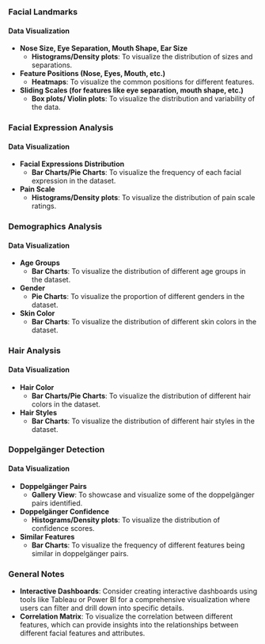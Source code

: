 ### **Facial Landmarks**

#### **Data Visualization**
- **Nose Size, Eye Separation, Mouth Shape, Ear Size**
    - **Histograms/Density plots**: To visualize the distribution of sizes and separations.
- **Feature Positions (Nose, Eyes, Mouth, etc.)**
    - **Heatmaps**: To visualize the common positions for different features.
- **Sliding Scales (for features like eye separation, mouth shape, etc.)**
    - **Box plots/ Violin plots**: To visualize the distribution and variability of the data.

### **Facial Expression Analysis**

#### **Data Visualization**
- **Facial Expressions Distribution**
    - **Bar Charts/Pie Charts**: To visualize the frequency of each facial expression in the dataset.
- **Pain Scale**
    - **Histograms/Density plots**: To visualize the distribution of pain scale ratings.

### **Demographics Analysis**

#### **Data Visualization**
- **Age Groups**
    - **Bar Charts**: To visualize the distribution of different age groups in the dataset.
- **Gender**
    - **Pie Charts**: To visualize the proportion of different genders in the dataset.
- **Skin Color**
    - **Bar Charts**: To visualize the distribution of different skin colors in the dataset.

### **Hair Analysis**

#### **Data Visualization**
- **Hair Color**
    - **Bar Charts/Pie Charts**: To visualize the distribution of different hair colors in the dataset.
- **Hair Styles**
    - **Bar Charts**: To visualize the distribution of different hair styles in the dataset.

### **Doppelgänger Detection**

#### **Data Visualization**
- **Doppelgänger Pairs**
    - **Gallery View**: To showcase and visualize some of the doppelgänger pairs identified.
- **Doppelgänger Confidence**
    - **Histograms/Density plots**: To visualize the distribution of confidence scores.
- **Similar Features**
    - **Bar Charts**: To visualize the frequency of different features being similar in doppelgänger pairs.

### **General Notes**
- **Interactive Dashboards**: Consider creating interactive dashboards using tools like Tableau or Power BI for a comprehensive visualization where users can filter and drill down into specific details.
- **Correlation Matrix**: To visualize the correlation between different features, which can provide insights into the relationships between different facial features and attributes.
